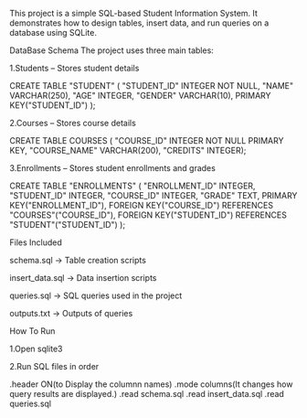 This project is a simple SQL-based Student Information System.
It demonstrates how to design tables, insert data, and run queries on a database using SQLite.



DataBase Schema
The project uses three main tables:

1.Students – Stores student details

CREATE TABLE "STUDENT" (
	"STUDENT_ID"	INTEGER NOT NULL,
	"NAME"	VARCHAR(250),
	"AGE"	INTEGER,
	"GENDER"	VARCHAR(10),
	PRIMARY KEY("STUDENT_ID")
);

2.Courses – Stores course details

CREATE TABLE COURSES (
    "COURSE_ID" INTEGER NOT NULL PRIMARY KEY,
    "COURSE_NAME" VARCHAR(200),
    "CREDITS" INTEGER);


3.Enrollments – Stores student enrollments and grades

CREATE TABLE "ENROLLMENTS" (
	"ENROLLMENT_ID"	INTEGER,
	"STUDENT_ID"	INTEGER,
	"COURSE_ID"	INTEGER,
	"GRADE"	TEXT,
	PRIMARY KEY("ENROLLMENT_ID"),
	FOREIGN KEY("COURSE_ID") REFERENCES "COURSES"("COURSE_ID"),
	FOREIGN KEY("STUDENT_ID") REFERENCES "STUDENT"("STUDENT_ID")
);


Files Included

schema.sql → Table creation scripts

insert_data.sql → Data insertion scripts

queries.sql → SQL queries used in the project

outputs.txt → Outputs of queries


How To Run

1.Open sqlite3

2.Run SQL files in order


.header ON(to Display the columnn names)
.mode columns(It changes how query results are displayed.)
.read schema.sql
.read insert_data.sql
.read queries.sql


